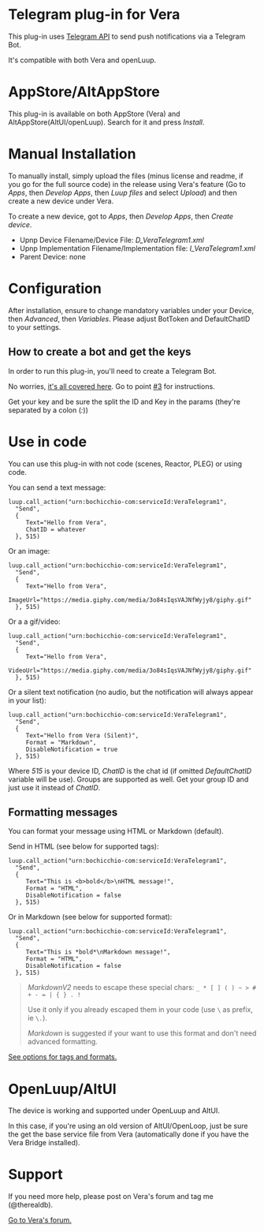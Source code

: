 # Telegram plug-in for Vera
This plug-in uses [Telegram API](https://core.telegram.org/bots/api) to send push notifications via a Telegram Bot.

It's compatible with both Vera and openLuup.

# AppStore/AltAppStore
This plug-in is available on both AppStore (Vera) and AltAppStore(AltUI/openLuup). Search for it and press *Install*.

# Manual Installation
To manually install, simply upload the files (minus license and readme, if you go for the full source code) in the release using Vera's feature (Go to *Apps*, then *Develop Apps*, then *Luup files* and select *Upload*) and then create a new device under Vera.

To create a new device, got to *Apps*, then *Develop Apps*, then *Create device*.

- Upnp Device Filename/Device File: *D_VeraTelegram1.xml*
- Upnp Implementation Filename/Implementation file: *I_VeraTelegram1.xml*
- Parent Device: none

# Configuration
After installation, ensure to change mandatory variables under your Device, then *Advanced*, then *Variables*.
Please adjust BotToken and DefaultChatID to your settings.

## How to create a bot and get the keys
In order to run this plug-in, you'll need to create a Telegram Bot.

No worries, [it's all covered here](https://core.telegram.org/bots). Go to point [#3]([https://core.telegram.org/bots#3-how-do-i-create-a-bot) for instructions.

Get your key and be sure the split the ID and Key in the params (they're separated by a colon (*:*))

# Use in code
You can use this plug-in with not code (scenes, Reactor, PLEG) or using code.

You can send a text message:

```
luup.call_action("urn:bochicchio-com:serviceId:VeraTelegram1", 
  "Send",
  {
     Text="Hello from Vera", 
     ChatID = whatever
  }, 515)
```

Or an image:

```
luup.call_action("urn:bochicchio-com:serviceId:VeraTelegram1", 
  "Send",
  {
     Text="Hello from Vera",
     ImageUrl="https://media.giphy.com/media/3o84sIqsVAJNfWyjy8/giphy.gif"
  }, 515)
```


Or a a gif/video:

```
luup.call_action("urn:bochicchio-com:serviceId:VeraTelegram1", 
  "Send",
  {
     Text="Hello from Vera", 
     VideoUrl="https://media.giphy.com/media/3o84sIqsVAJNfWyjy8/giphy.gif"
  }, 515)
```

Or a silent text notification (no audio, but the notification will always appear in your list):

```
luup.call_action("urn:bochicchio-com:serviceId:VeraTelegram1", 
  "Send",
  {
     Text="Hello from Vera (Silent)",
     Format = "Markdown",
     DisableNotification = true
  }, 515)
```

Where *515* is your device ID, *ChatID* is the chat id (if omitted *DefaultChatID* variable will be use).
Groups are supported as well. Get your group ID and just use it instead of *ChatID*.

## Formatting messages

You can format your message using HTML or Markdown (default).

Send in HTML (see below for supported tags):

```
luup.call_action("urn:bochicchio-com:serviceId:VeraTelegram1", 
  "Send",
  {
     Text="This is <b>bold</b>\nHTML message!",
     Format = "HTML",
     DisableNotification = false
  }, 515)
```

Or in Markdown (see below for supported format):

```
luup.call_action("urn:bochicchio-com:serviceId:VeraTelegram1", 
  "Send",
  {
     Text="This is *bold*\nMarkdown message!",
     Format = "HTML",
     DisableNotification = false
  }, 515)
```

> *MarkdownV2* needs to escape these special chars: `_ * [ ] ( ) ~ > # + - = | { } . !	`
>
> Use it only if you already escaped them in your code (use `\` as prefix, ie `\.`).
> 
> *Markdown* is suggested if your want to use this format and don't need advanced formatting.

[See options for tags and formats.](https://core.telegram.org/bots/api#formatting-options)

# OpenLuup/AltUI
The device is working and supported under OpenLuup and AltUI.

In this case, if you're using an old version of AltUI/OpenLoop, just be sure the get the base service file from Vera (automatically done if you have the Vera Bridge installed).

# Support
If you need more help, please post on Vera's forum and tag me (@therealdb).


[Go to Vera's forum.](https://community.getvera.com/t/telegram-plug-in-to-send-text-images-and-video-notifications/215219)